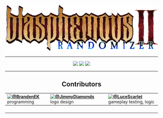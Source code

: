 <p align="center">
  <img src="logo.png">
</p>

---

<p align="center">
  <img src="https://img.shields.io/github/v/release/BrandenEK/BlasII.Randomizer">
  <img src="https://img.shields.io/github/last-commit/BrandenEK/BlasII.Randomizer?color=important">
  <img src="https://img.shields.io/github/downloads/BrandenEK/BlasII.Randomizer/total?color=success">
</p>

---

<h2 align="center">
  Contributors
</h2>

<table align="center">

<tr>

<!-- Damocles -->
<td>
<div align="left" style="float: left">
<img align="left" src="https://images.weserv.nl/?url=github.com/BrandenEK.png?v=4&w=80&h=80&fit=cover&mask=circle" />
<b><a href="https://github.com/BrandenEK">@BrandenEK</a></b> <br>
programming
</div>
</td>

<!-- Jimmy Diamonds -->
<td>
<div align="left" style="float: left">
<img align="left" src="https://images.weserv.nl/?url=github.com/JimmyDiamonds.png?v=4&w=80&h=80&fit=cover&mask=circle" />
<b><a href="https://github.com/JimmyDiamonds">@JimmyDiamonds</a></b> <br>
logo design
</div>
</td>

<!-- Luce Scarlet -->
<td>
<div align="left" style="float: left">
<img align="left" src="https://images.weserv.nl/?url=github.com/LuceScarlet.png?v=4&w=80&h=80&fit=cover&mask=circle" />
<b><a href="https://github.com/LuceScarlet">@LuceScarlet</a></b> <br>
gameplay testing, logic
</div>
</td>

</tr>

<tr>
<th colspan="3">
<img width="950" height="1" />
</th>
</tr>

</table>
